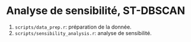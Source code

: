 # Analyse de sensibilité, ST-DBSCAN

1. `scripts/data_prep.r`: préparation de la donnée.
2. `scripts/sensibility_analysis.r`: analyse de sensibilité.
